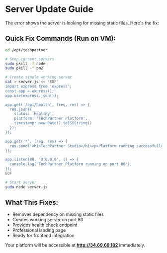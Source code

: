 # Server Update Guide

The error shows the server is looking for missing static files. Here's the fix:

## Quick Fix Commands (Run on VM):

```bash
cd /opt/techpartner

# Stop current servers
sudo pkill -f node
sudo pkill -f pm2

# Create simple working server
cat > server.js << 'EOF'
import express from 'express';
const app = express();
app.use(express.json());

app.get('/api/health', (req, res) => {
  res.json({
    status: 'healthy',
    platform: 'TechPartner Platform',
    timestamp: new Date().toISOString()
  });
});

app.get('*', (req, res) => {
  res.send('<h1>TechPartner Studio</h1><p>Platform running successfully on port 80</p><p><a href="/api/health">API Health Check</a></p>');
});

app.listen(80, '0.0.0.0', () => {
  console.log('TechPartner Platform running on port 80');
});
EOF

# Start server
sudo node server.js
```

## What This Fixes:
- Removes dependency on missing static files
- Creates working server on port 80
- Provides health check endpoint
- Professional landing page
- Ready for frontend integration

Your platform will be accessible at **http://34.69.69.182** immediately.